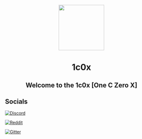 <p align="center">
  <a href="https://1c0x.github.io">
    <img width="150px" src="https://cdn.discordapp.com/attachments/926176591736889385/997484791639318618/1c0x__1_-removebg-preview.png">
  </a>
</p>
<h1 align="center">1c0x</h1>
<h2 align="center">Welcome to the 1c0x [One C Zero X]</h2>


## Socials
[![Discord](https://discord.io/1c0x/badge)](https://dsc.gg/1c0x)

[![Reddit](https://img.shields.io/reddit/subreddit-subscribers/1c0x?style=flat-square)](https://www.reddit.com/r/1c0x/)

[![Gitter](https://badges.gitter.im/oneczerox/community.svg)](https://gitter.im/oneczerox/community?utm_source=badge&utm_medium=badge&utm_campaign=pr-badge)


